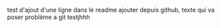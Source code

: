 test d'ajout d'une ligne dans le readme
ajouter depuis github, texte qui va poser problème a git
testjhhh
